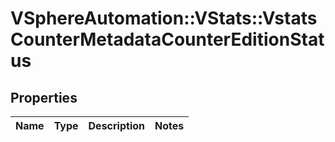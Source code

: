 # VSphereAutomation::VStats::VstatsCounterMetadataCounterEditionStatus

## Properties
Name | Type | Description | Notes
------------ | ------------- | ------------- | -------------


